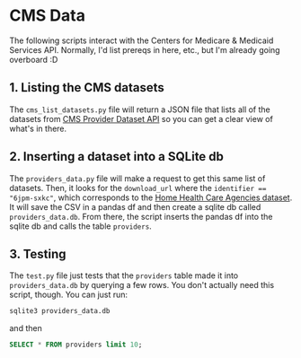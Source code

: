 # CMS Data
The following scripts interact with the Centers for Medicare & Medicaid Services API. Normally, I'd list prereqs in here, etc., but I'm already going overboard :D

## 1. Listing the CMS datasets
The ```cms_list_datasets.py``` file will return a JSON file that lists all of the datasets from [CMS Provider Dataset API](https://data.cms.gov/provider-data/) so you can get a clear view of what's in there.

## 2. Inserting a dataset into a SQLite db 

The ```providers_data.py``` file will make a request to get this same list of datasets. Then, it looks for the ```download_url``` where the ```identifier == "6jpm-sxkc"```, which corresponds to the [Home Health Care Agencies dataset](https://data.cms.gov/provider-data/dataset/6jpm-sxkc). It will save the CSV in a pandas df and then create a sqlite db called ```providers_data.db```. From there, the script inserts the pandas df into the sqlite db and calls the table ```providers```.

## 3. Testing
The ```test.py``` file just tests that the ```providers``` table made it into ```providers_data.db``` by querying a few rows. You don't actually need this script, though. You can just run:

```bash
sqlite3 providers_data.db 
```
and then 

```sql
SELECT * FROM providers limit 10;
```
